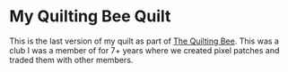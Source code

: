 # My Quilting Bee Quilt
This is the last version of my quilt as part of <a href="http://theqbee.net/">The Quilting Bee</a>. This was a club I was a member of for 7+ years where we created pixel patches and traded them with other members. 

